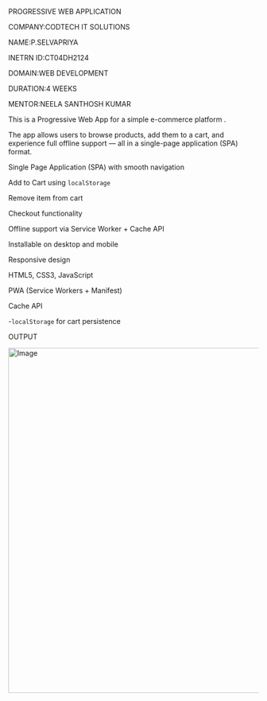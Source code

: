 PROGRESSIVE WEB APPLICATION

COMPANY:CODTECH IT SOLUTIONS

NAME:P.SELVAPRIYA

INETRN ID:CT04DH2124

DOMAIN:WEB DEVELOPMENT

DURATION:4 WEEKS

MENTOR:NEELA SANTHOSH KUMAR

This is a Progressive Web App  for a simple e-commerce platform .

The app allows users to browse products, add them to a cart, and experience full offline support — all in a single-page application (SPA) format.

Single Page Application (SPA) with smooth navigation 

Add to Cart using `localStorage`

Remove item from cart 

Checkout functionality

Offline support via Service Worker + Cache API

Installable on desktop and mobile

Responsive design

HTML5, CSS3, JavaScript

PWA (Service Workers + Manifest)

Cache API

-`localStorage` for cart persistence

OUTPUT

<img width="1365" height="694" alt="Image" src="https://github.com/user-attachments/assets/2eb74139-3da9-485d-9288-cc8bee2a4af2" />



